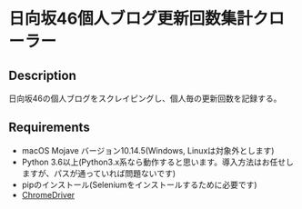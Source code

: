 日向坂46個人ブログ更新回数集計クローラー
====
## Description
日向坂46の個人ブログをスクレイピングし、個人毎の更新回数を記録する。
## Requirements
- macOS Mojave バージョン10.14.5(Windows, Linuxは対象外とします)
- Python 3.6以上(Python3.x系なら動作すると思います。導入方法はお任せしますが、パスが通っていれば問題ないです)
- pipのインストール(Seleniumをインストールするために必要です)
- [ChromeDriver](http://chromedriver.chromium.org/downloads)